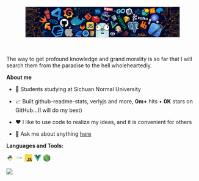 <p align="center"><img width="80%" src="./assets/header_.png" /></p>

<br />

The way to get profound knowledge and grand morality is so far that I will search them from the paradise to the hell wholeheartedly.

**About me**

- 💼 Students studying at Sichuan Normal University

- 📈 Built github-readme-stats, verlyjs and more, **0m+** hits • **0K** stars on GitHub...(I will do my best)

- ❤️ I like to use code to realize my ideas, and it is convenient for others

- 💬 Ask me about anything [here](https://github.com/ZhaoMeng0918/ZhaoMeng0918/issues)



**Languages and Tools:**  

<code><img height="20" src="https://raw.githubusercontent.com/github/explore/80688e429a7d4ef2fca1e82350fe8e3517d3494d/topics/python/python.png"></code>
<code><img height="20" src="https://raw.githubusercontent.com/github/explore/80688e429a7d4ef2fca1e82350fe8e3517d3494d/topics/java/java.png"></code>
<code><img height="20" src="https://raw.githubusercontent.com/github/explore/80688e429a7d4ef2fca1e82350fe8e3517d3494d/topics/javascript/javascript.png"></code>
<code><img height="20" src="https://raw.githubusercontent.com/github/explore/5c058a388828bb5fde0bcafd4bc867b5bb3f26f3/topics/vue/vue.png"></code>
<code><img height="20" src="https://raw.githubusercontent.com/github/explore/80688e429a7d4ef2fca1e82350fe8e3517d3494d/topics/nodejs/nodejs.png"></code>    


![](https://github-readme-stats.vercel.app/api?username=ZhaoMeng0918&show_icons=true&count_private=true)
